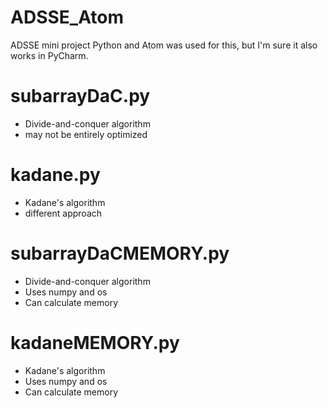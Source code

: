 # ADSSE_Atom
ADSSE mini project
Python and Atom was used for this, but I'm sure it also works in PyCharm.

# subarrayDaC.py
- Divide-and-conquer algorithm
- may not be entirely optimized

# kadane.py
- Kadane's algorithm
- different approach

# subarrayDaCMEMORY.py
- Divide-and-conquer algorithm
- Uses numpy and os
- Can calculate memory

# kadaneMEMORY.py
- Kadane's algorithm
- Uses numpy and os
- Can calculate memory
